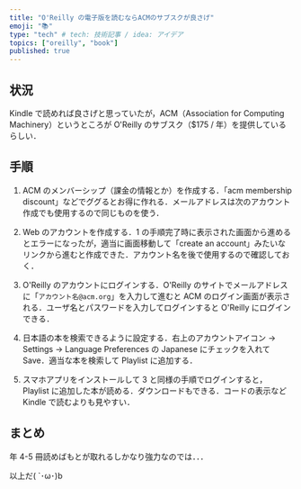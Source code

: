 ```yaml
---
title: "O'Reilly の電子版を読むならACMのサブスクが良さげ"
emoji: "📚️"
type: "tech" # tech: 技術記事 / idea: アイデア
topics: ["oreilly", "book"]
published: true
---
```


## 状況

Kindle で読めれば良さげと思っていたが，ACM（Association for Computing Machinery）というところが O'Reilly のサブスク（$175 / 年）を提供しているらしい．

## 手順

1. ACM のメンバーシップ（課金の情報とか）を作成する．「acm membership discount」などでググるとお得に作れる．メールアドレスは次のアカウント作成でも使用するので同じものを使う．

2. Web のアカウントを作成する．1 の手順完了時に表示された画面から進めるとエラーになったが，適当に画面移動して「create an account」みたいなリンクから進むと作成できた．アカウント名を後で使用するので確認しておく．

3. O'Reilly のアカウントにログインする．O'Reilly のサイトでメールアドレスに「`アカウント名@acm.org`」を入力して進むと ACM のログイン画面が表示される．ユーザ名とパスワードを入力してログインすると O'Reilly にログインできる．

4. 日本語の本を検索できるように設定する．右上のアカウントアイコン → Settings → Language Preferences の Japanese にチェックを入れて Save．適当な本を検索して Playlist に追加する．

5. スマホアプリをインストールして 3 と同様の手順でログインすると，Playlist に追加した本が読める．ダウンロードもできる．コードの表示など Kindle で読むよりも見やすい．

## まとめ

年 4-5 冊読めばもとが取れるしかなり強力なのでは．．．

以上だ( `･ω･)b
